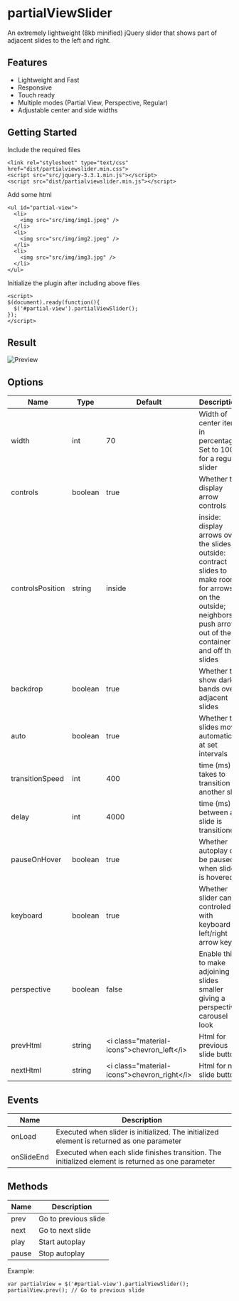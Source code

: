 # partialViewSlider
An extremely lightweight (8kb minified) jQuery slider that shows part of adjacent slides to the left and right.

## Features
* Lightweight and Fast
* Responsive
* Touch ready
* Multiple modes (Partial View, Perspective, Regular)
* Adjustable center and side widths

## Getting Started
Include the required files
```
<link rel="stylesheet" type="text/css" href="dist/partialviewslider.min.css">
<script src="src/jquery-3.3.1.min.js"></script>
<script src="dist/partialviewslider.min.js"></script>
```
Add some html
```
<ul id="partial-view">
  <li>
    <img src="src/img/img1.jpeg" />
  </li>
  <li>
    <img src="src/img/img2.jpeg" />
  </li>
  <li>
    <img src="src/img/img3.jpg" />
  </li>
</ul>
```
Initialize the plugin after including above files
```
<script>
$(document).ready(function(){
  $('#partial-view').partialViewSlider();
});
</script>
```
## Result
![Preview](https://github.com/VeeK727/partialViewSlider/blob/master/src/img/preview.jpg "Result")

## Options
| Name              | Type    | Default | Descriptions  |
| ----------------- |---------| --------| ------------- |
| width             | int     | 70      | Width of center item in percentage. Set to 100% for a regular slider  |
| controls          | boolean | true    | Whether to display arrow controls |
| controlsPosition  | string  | inside  | inside: display arrows over the slides; outside: contract slides to make room for arrows on the outside; neighbors: push arrows out of the container and off the slides |
| backdrop          | boolean | true    | Whether to show dark bands over adjacent slides |
| auto              | boolean | true    | Whether the slides move automatically at set intervals  |
| transitionSpeed   | int     | 400     | time (ms) it takes to transition to another slide |
| delay             | int     | 4000    | time (ms) between a slide is transitioned |
| pauseOnHover      | boolean | true    | Whether autoplay can be paused when slider is hovered |
| keyboard          | boolean | true    | Whether slider can be controled with keyboard left/right arrow keys |
| perspective       | boolean | false   | Enable this to make adjoining slides smaller giving a perspective carousel look |
| prevHtml          | string  | \<i class="material-icons">chevron_left\</i>  | Html for previous slide button  |
| nextHtml          | string  | \<i class="material-icons">chevron_right\</i> | Html for next slide button  |

## Events
| Name        | Description |
| ----------- | ------------- |
| onLoad      | Executed when slider is initialized. The initialized element is returned as one parameter |
| onSlideEnd  | Executed when each slide finishes transition. The initialized element is returned as one parameter  |

## Methods
| Name      | Description           |
| --------- | --------------------- |
| prev      | Go to previous slide  |
| next      | Go to next slide      |
| play      | Start autoplay        |
| pause     | Stop autoplay         |

Example:
```
var partialView = $('#partial-view').partialViewSlider();
partialView.prev(); // Go to previous slide
```